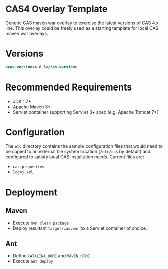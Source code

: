 CAS4 Overlay Template
============================

Generic CAS maven war overlay to exercise the latest versions of CAS 4.x line. This overlay could be freely used as a starting template for local CAS maven war overlays.

# Versions
```xml
<cas.version>4.0.3</cas.version>
```

# Recommended Requirements
* JDK 1.7+
* Apache Maven 3+
* Servlet container supporting Servlet 3+ spec (e.g. Apache Tomcat 7+)

# Configuration
The `etc` directory contains the sample configuration files that would need to be copied to an external file system location (`/etc/cas` by default)
and configured to satisfy local CAS installation needs. Current files are:

* `cas.properties`
* `log4j.xml`

# Deployment

## Maven
* Execute `mvn clean package`
* Deploy resultant `target/cas.war` to a Servlet container of choice.

## Ant

* Define `CATALINA_HOME` and `MAVEN_HOME`
* Execute `ant deploy`
